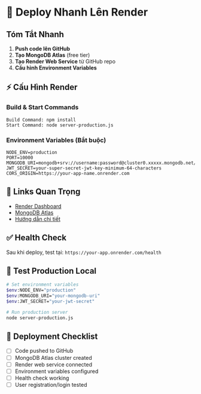 # 🚀 Deploy Nhanh Lên Render

## Tóm Tắt Nhanh

1. **Push code lên GitHub**
2. **Tạo MongoDB Atlas** (free tier)
3. **Tạo Render Web Service** từ GitHub repo
4. **Cấu hình Environment Variables**

## ⚡ Cấu Hình Render

### Build & Start Commands
```
Build Command: npm install
Start Command: node server-production.js
```

### Environment Variables (Bắt buộc)
```
NODE_ENV=production
PORT=10000
MONGODB_URI=mongodb+srv://username:password@cluster0.xxxxx.mongodb.net/cosmic_social_network
JWT_SECRET=your-super-secret-jwt-key-minimum-64-characters
CORS_ORIGIN=https://your-app-name.onrender.com
```

## 🔗 Links Quan Trọng

- [Render Dashboard](https://dashboard.render.com)
- [MongoDB Atlas](https://cloud.mongodb.com)
- [Hướng dẫn chi tiết](./RENDER_DEPLOYMENT_GUIDE.md)

## ✅ Health Check

Sau khi deploy, test tại: `https://your-app.onrender.com/health`

## 📱 Test Production Local

```bash
# Set environment variables
$env:NODE_ENV="production"
$env:MONGODB_URI="your-mongodb-uri"
$env:JWT_SECRET="your-jwt-secret"

# Run production server
node server-production.js
```

## 🎯 Deployment Checklist

- [ ] Code pushed to GitHub
- [ ] MongoDB Atlas cluster created
- [ ] Render web service connected
- [ ] Environment variables configured
- [ ] Health check working
- [ ] User registration/login tested
